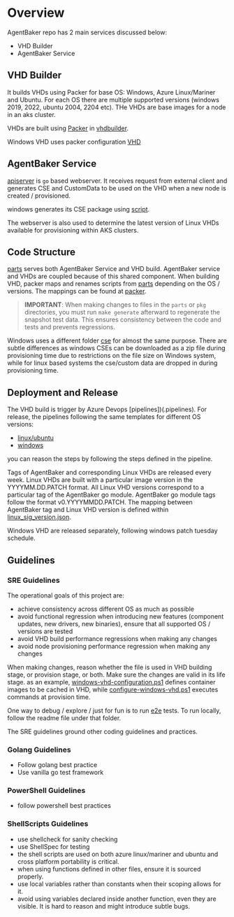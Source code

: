 # Overview

AgentBaker repo has 2 main services discussed below:

- VHD Builder
- AgentBaker Service

## VHD Builder

It builds VHDs using Packer for base OS: Windows, Azure Linux/Mariner and Ubuntu. For each OS there are multiple supported versions (windows 2019, 2022, ubuntu 2004, 2204 etc). THe VHDs are base images for a node in an aks cluster.

VHDs are built using [Packer](https://developer.hashicorp.com/packer/docs) in [vhdbuilder](../vhdbuilder/).

Windows VHD uses packer configuration [VHD](../vhdbuilder/packer/windows/windows-vhd-configuration.ps1)

## AgentBaker Service

[apiserver](../apiserver/) is `go` based webserver. It receives request from external client and generates CSE and CustomData to be used on the VHD when a new node is created / provisioned.

windows generates its CSE package using [script](../parts/windows/kuberneteswindowssetup.ps1).

The webserver is also used to determine the latest version of Linux VHDs available for provisioning within AKS clusters.

## Code Structure

[parts](../parts/) serves both AgentBaker Service and VHD build. AgentBaker service and VHDs are coupled because of this shared component. When building VHD, packer maps and renames scripts from [parts](../parts/)  depending on the OS / versions. The mappings can be found at [packer](../vhdbuilder/packer/).

> **IMPORTANT**: When making changes to files in the `parts` or `pkg` directories, you must run `make generate` afterward to regenerate the snapshot test data. This ensures consistency between the code and tests and prevents regressions.

Windows uses a different folder [cse](../staging/cse/windows/) for almost the same purpose. There are subtle differences as windows CSEs can be downloaded as a zip file during provisioning time due to restrictions on the file size on Windows system, while for linux based systems the cse/custom data are dropped in during provisioning time.

## Deployment and Release

The VHD build is trigger by Azure Devops [pipelines])(.pipelines). For release, the pipelines following the same templates for different OS versions:

- [linux/ubuntu](./../.pipelines/templates/.builder-release-template.yaml)
- [windows](./../.pipelines/templates/.builder-release-template-windows.yaml)

you can reason the steps by following the steps defined in the pipeline.

Tags of AgentBaker and corresponding Linux VHDs are released every week. Linux VHDs are built with a particular image version in the YYYYMM.DD.PATCH format. All Linux VHD versions correspond to a particular tag of the AgentBaker go module. AgentBaker go module tags follow the format v0.YYYYMMDD.PATCH. The mapping between AgentBaker tag and Linux VHD version is defined within [linux_sig_version.json](../pkg/agent/datamodel/linux_sig_version.json).

Windows VHD are released separately, following windows patch tuesday schedule. 

## Guidelines

### SRE Guidelines

The operational goals of this project are:

- achieve consistency across different OS as much as possible
- avoid functional regression when introducing new features (component updates, new drivers, new binaries), ensure that all supported OS / versions are tested
- avoid VHD build performance regressions when making any changes
- avoid node provisioning performance regression when making any changes

When making changes, reason whether the file is used in VHD building stage, or provision stage, or both. Make sure the changes are valid in its life stage. as an example, [windows-vhd-configuration.ps1](../vhdbuilder/packer/windows/windows-vhd-configuration.ps1) defines container images to be cached in VHD, while [configure-windows-vhd.ps1](../vhdbuilder/packer/windows/configure-windows-vhd.ps1) executes commands at provision time.

One way to debug / explore / just for fun is to run [e2e](../e2e/) tests. To run locally, follow the readme file under that folder. 

The SRE guidelines ground other coding guidelines and practices.

### Golang Guidelines

- Follow golang best practice
- Use vanilla go test framework

### PowerShell Guidelines

- follow powershell best practices

### ShellScripts Guidelines

- use shellcheck for sanity checking
- use ShellSpec for testing
- the shell scripts are used on both azure linux/mariner and ubuntu and cross platform portability is critical.
- when using functions defined in other files, ensure it is sourced properly.
- use local variables rather than constants when their scoping allows for it.
- avoid using variables declared inside another function, even they are visible. It is hard to reason and might introduce subtle bugs.
